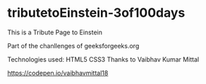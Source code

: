 # tributetoEinstein-3of100days
This is a Tribute Page to Einstein

Part of the chanllenges of geeksforgeeks.org

Technologies used:
HTML5
CSS3
Thanks to Vaibhav Kumar Mittal

https://codepen.io/vaibhavmittal18

